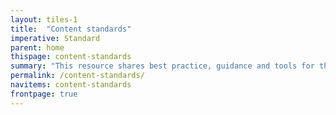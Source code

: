 ```yaml
---
layout: tiles-1
title:  "Content standards"
imperative: Standard
parent: home
thispage: content-standards
summary: "This resource shares best practice, guidance and tools for the creation of content to support the delivery of user-centred public services. The standards and patterns included here have been developed by the Scottish Government’s Digital Directorate and are free to use by government, public sector and third sector non-commercial organisations in Scotland."
permalink: /content-standards/
navitems: content-standards
frontpage: true
---
```


